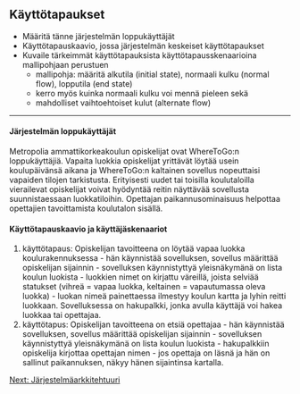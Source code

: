 ## Käyttötapaukset

* Määritä tänne järjestelmän loppukäyttäjät
* Käyttötapauskaavio, jossa järjestelmän keskeiset käyttötapaukset
* Kuvaile tärkeimmät käyttötapauksista käyttötapausskenaarioina mallipohjaan perustuen
  * mallipohja: määritä alkutila (initial state), normaali kulku (normal flow), lopputila (end state)
  * kerro myös kuinka normaali kulku voi mennä pieleen sekä
  * mahdolliset vaihtoehtoiset kulut (alternate flow)
  
---

#### Järjestelmän loppukäyttäjät

Metropolia ammattikorkeakoulun opiskelijat ovat WhereToGo:n loppukäyttäjiä. Vapaita luokkia opiskelijat yrittävät löytää usein koulupäivänsä aikana ja WhereToGo:n kaltainen sovellus nopeuttaisi vapaiden tilojen tarkistusta. Erityisesti uudet tai toisilla koulutaloilla vierailevat opiskelijat voivat hyödyntää reitin näyttävää sovellusta suunnistaessaan luokkatiloihin. Opettajan paikannusominaisuus helpottaa opettajien tavoittamista koulutalon sisällä.

#### Käyttötapauskaavio ja käyttäjäskenaariot

1. käyttötapaus: Opiskelijan tavoitteena on löytää vapaa luokka koulurakennuksessa - hän käynnistää sovelluksen, sovellus määrittää opiskelijan sijainnin - sovelluksen käynnistyttyä yleisnäkymänä on lista koulun luokista - luokkien nimet on kirjattu väreillä, joista selviää statukset (vihreä = vapaa luokka, keltainen = vapautumassa oleva luokka) - luokan nimeä painettaessa ilmestyy koulun kartta ja lyhin reitti luokkaan. Sovelluksessa on hakupalkki, jonka avulla käyttäjä voi hakea luokkaa tai opettajaa.
2. käyttötapus:  Opiskelijan tavoitteena on etsiä opettajaa - hän käynnistää sovelluksen, sovellus määrittää opiskelijan sijainnin - sovelluksen käynnistyttyä yleisnäkymänä on lista koulun luokista - hakupalkkiin opiskelija kirjottaa opettajan nimen - jos opettaja on läsnä ja hän on sallinut paikannuksen, näkyy hänen sijaintinsa kartalla.


[Next: Järjestelmäarkkitehtuuri](https://github.com/sannakas/ohjelmistotuotanto_2014_rakenne/blob/master/4_jarjestelmaarkkitehtuuri.md)


